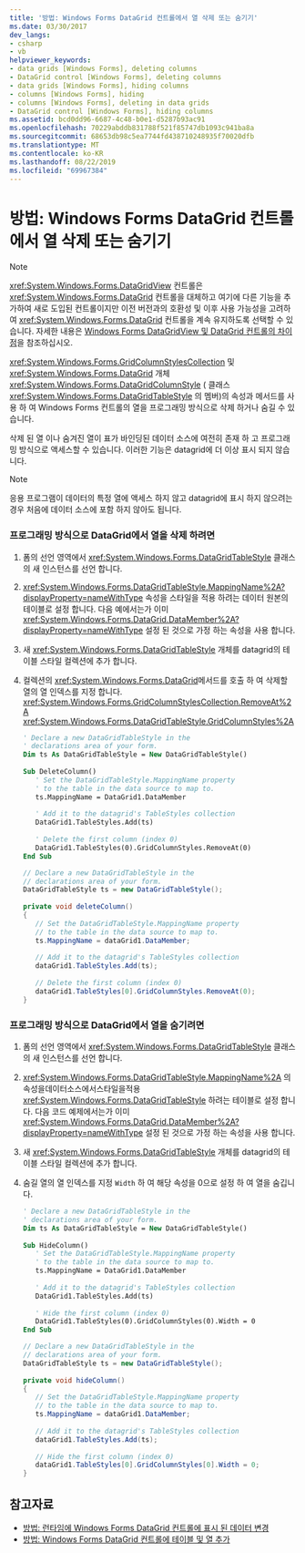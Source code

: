 ```yaml
---
title: '방법: Windows Forms DataGrid 컨트롤에서 열 삭제 또는 숨기기'
ms.date: 03/30/2017
dev_langs:
- csharp
- vb
helpviewer_keywords:
- data grids [Windows Forms], deleting columns
- DataGrid control [Windows Forms], deleting columns
- data grids [Windows Forms], hiding columns
- columns [Windows Forms], hiding
- columns [Windows Forms], deleting in data grids
- DataGrid control [Windows Forms], hiding columns
ms.assetid: bcd0dd96-6687-4c48-b0e1-d5287b93ac91
ms.openlocfilehash: 70229abddb831788f521f85747db1093c941ba8a
ms.sourcegitcommit: 68653db98c5ea7744fd438710248935f70020dfb
ms.translationtype: MT
ms.contentlocale: ko-KR
ms.lasthandoff: 08/22/2019
ms.locfileid: "69967384"
---
```

# <a name="how-to-delete-or-hide-columns-in-the-windows-forms-datagrid-control"></a>방법: Windows Forms DataGrid 컨트롤에서 열 삭제 또는 숨기기
> [!NOTE]
> <xref:System.Windows.Forms.DataGridView> 컨트롤은 <xref:System.Windows.Forms.DataGrid> 컨트롤을 대체하고 여기에 다른 기능을 추가하여 새로 도입된 컨트롤이지만 이전 버전과의 호환성 및 이후 사용 가능성을 고려하여 <xref:System.Windows.Forms.DataGrid> 컨트롤을 계속 유지하도록 선택할 수 있습니다. 자세한 내용은 [Windows Forms DataGridView 및 DataGrid 컨트롤의 차이점](differences-between-the-windows-forms-datagridview-and-datagrid-controls.md)을 참조하십시오.  
  
 <xref:System.Windows.Forms.GridColumnStylesCollection> 및 <xref:System.Windows.Forms.DataGrid> 개체<xref:System.Windows.Forms.DataGridColumnStyle> ( 클래스<xref:System.Windows.Forms.DataGridTableStyle> 의 멤버)의 속성과 메서드를 사용 하 여 Windows Forms 컨트롤의 열을 프로그래밍 방식으로 삭제 하거나 숨길 수 있습니다.  
  
 삭제 된 열 이나 숨겨진 열이 표가 바인딩된 데이터 소스에 여전히 존재 하 고 프로그래밍 방식으로 액세스할 수 있습니다. 이러한 기능은 datagrid에 더 이상 표시 되지 않습니다.  
  
> [!NOTE]
> 응용 프로그램이 데이터의 특정 열에 액세스 하지 않고 datagrid에 표시 하지 않으려는 경우 처음에 데이터 소스에 포함 하지 않아도 됩니다.  
  
### <a name="to-delete-a-column-from-the-datagrid-programmatically"></a>프로그래밍 방식으로 DataGrid에서 열을 삭제 하려면  
  
1. 폼의 선언 영역에서 <xref:System.Windows.Forms.DataGridTableStyle> 클래스의 새 인스턴스를 선언 합니다.  
  
2. <xref:System.Windows.Forms.DataGridTableStyle.MappingName%2A?displayProperty=nameWithType> 속성을 스타일을 적용 하려는 데이터 원본의 테이블로 설정 합니다. 다음 예에서는가 이미 <xref:System.Windows.Forms.DataGrid.DataMember%2A?displayProperty=nameWithType> 설정 된 것으로 가정 하는 속성을 사용 합니다.  
  
3. 새 <xref:System.Windows.Forms.DataGridTableStyle> 개체를 datagrid의 테이블 스타일 컬렉션에 추가 합니다.  
  
4. 컬렉션의 <xref:System.Windows.Forms.DataGrid>메서드를 호출 하 여 삭제할 열의 열 인덱스를 지정 합니다. <xref:System.Windows.Forms.GridColumnStylesCollection.RemoveAt%2A> <xref:System.Windows.Forms.DataGridTableStyle.GridColumnStyles%2A>  
  
    ```vb  
    ' Declare a new DataGridTableStyle in the  
    ' declarations area of your form.  
    Dim ts As DataGridTableStyle = New DataGridTableStyle()  
  
    Sub DeleteColumn()  
       ' Set the DataGridTableStyle.MappingName property  
       ' to the table in the data source to map to.  
       ts.MappingName = DataGrid1.DataMember  
  
       ' Add it to the datagrid's TableStyles collection  
       DataGrid1.TableStyles.Add(ts)  
  
       ' Delete the first column (index 0)  
       DataGrid1.TableStyles(0).GridColumnStyles.RemoveAt(0)  
    End Sub  
    ```  
  
    ```csharp  
    // Declare a new DataGridTableStyle in the  
    // declarations area of your form.  
    DataGridTableStyle ts = new DataGridTableStyle();  
  
    private void deleteColumn()  
    {  
       // Set the DataGridTableStyle.MappingName property  
       // to the table in the data source to map to.  
       ts.MappingName = dataGrid1.DataMember;  
  
       // Add it to the datagrid's TableStyles collection  
       dataGrid1.TableStyles.Add(ts);  
  
       // Delete the first column (index 0)  
       dataGrid1.TableStyles[0].GridColumnStyles.RemoveAt(0);  
    }  
    ```  
  
### <a name="to-hide-a-column-in-the-datagrid-programmatically"></a>프로그래밍 방식으로 DataGrid에서 열을 숨기려면  
  
1. 폼의 선언 영역에서 <xref:System.Windows.Forms.DataGridTableStyle> 클래스의 새 인스턴스를 선언 합니다.  
  
2. <xref:System.Windows.Forms.DataGridTableStyle.MappingName%2A> 의속성을데이터소스에서스타일을적용<xref:System.Windows.Forms.DataGridTableStyle> 하려는 테이블로 설정 합니다. 다음 코드 예제에서는가 이미 <xref:System.Windows.Forms.DataGrid.DataMember%2A?displayProperty=nameWithType> 설정 된 것으로 가정 하는 속성을 사용 합니다.  
  
3. 새 <xref:System.Windows.Forms.DataGridTableStyle> 개체를 datagrid의 테이블 스타일 컬렉션에 추가 합니다.  
  
4. 숨길 열의 열 인덱스를 지정 `Width` 하 여 해당 속성을 0으로 설정 하 여 열을 숨깁니다.  
  
    ```vb  
    ' Declare a new DataGridTableStyle in the  
    ' declarations area of your form.  
    Dim ts As DataGridTableStyle = New DataGridTableStyle()  
  
    Sub HideColumn()  
       ' Set the DataGridTableStyle.MappingName property  
       ' to the table in the data source to map to.  
       ts.MappingName = DataGrid1.DataMember  
  
       ' Add it to the datagrid's TableStyles collection  
       DataGrid1.TableStyles.Add(ts)  
  
       ' Hide the first column (index 0)  
       DataGrid1.TableStyles(0).GridColumnStyles(0).Width = 0  
    End Sub  
    ```  
  
    ```csharp  
    // Declare a new DataGridTableStyle in the  
    // declarations area of your form.  
    DataGridTableStyle ts = new DataGridTableStyle();  
  
    private void hideColumn()  
    {  
       // Set the DataGridTableStyle.MappingName property  
       // to the table in the data source to map to.  
       ts.MappingName = dataGrid1.DataMember;  
  
       // Add it to the datagrid's TableStyles collection  
       dataGrid1.TableStyles.Add(ts);  
  
       // Hide the first column (index 0)  
       dataGrid1.TableStyles[0].GridColumnStyles[0].Width = 0;  
    }  
    ```  
  
## <a name="see-also"></a>참고자료

- [방법: 런타임에 Windows Forms DataGrid 컨트롤에 표시 된 데이터 변경](change-displayed-data-at-run-time-wf-datagrid-control.md)
- [방법: Windows Forms DataGrid 컨트롤에 테이블 및 열 추가](how-to-add-tables-and-columns-to-the-windows-forms-datagrid-control.md)
